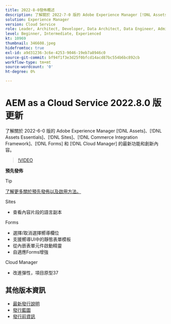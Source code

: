 ```yaml
---
title: 2022-8-0發佈概述
description: 了解關於 2022-7-0 版的 Adobe Experience Manager [!DNL Assets Essentials], [!DNL Sites], [!DNL Screens], [!DNL Forms] 和 [!DNL Cloud Foundation] 的最新功能和創新。
solution: Experience Manager
version: Cloud Service
role: Leader, Architect, Developer, Data Architect, Data Engineer, Admin, User
level: Beginner, Intermediate, Experienced
kt: 10969
thumbnail: 346608.jpeg
hidefromtoc: true
exl-id: a9d31236-3c6e-4253-9046-19eb7a8946c0
source-git-commit: bf94f1f3e3d25f0bfcd14acd87bc554b6bc892cb
workflow-type: tm+mt
source-wordcount: '0'
ht-degree: 0%

---
```


# AEM as a Cloud Service 2022.8.0 版更新

了解關於 2022-6-0 版的 Adobe Experience Manager [!DNL Assets]、[!DNL Assets Essentials]、[!DNL Sites]、[!DNL Commerce Integration Framework]、[!DNL Forms] 和 [!DNL Cloud Manager] 的最新功能和創新內容。

>[!VIDEO](https://video.tv.adobe.com/v/346608/?quality=12&learn=on)

**預先發佈**

>[!TIP]
>
>[了解更多關於預先發佈以及啟用方法。](https://experienceleague.adobe.com/docs/experience-manager-cloud-service/content/release-notes/prerelease.html)

Sites

* 查看內容片段的語言副本

Forms

* 選擇/取消選擇嚮導欄位
* 支援嚮導UI中的靜態表單模板
* 從內嵌表單元件啟動精靈
* 自適應Forms增強

Cloud Manager

* 改進彈性，項目原型37

<!--- Have questions about the release?  Discuss the release in [Experience League Communities](https://adobe.ly/3paYDAo) --->

## 其他版本資訊

* [最新發行說明](https://experienceleague.adobe.com/docs/experience-manager-cloud-service/content/release-notes/home.html)
* [發行藍圖](https://experienceleague.adobe.com/docs/experience-manager-release-information/aem-release-updates/update-releases-roadmap.html)
* [發行前資訊](https://experienceleague.adobe.com/docs/experience-manager-cloud-service/content/release-notes/prerelease.html)
